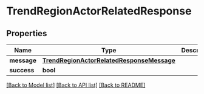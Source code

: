 # TrendRegionActorRelatedResponse

## Properties
Name | Type | Description | Notes
------------ | ------------- | ------------- | -------------
**message** | [**TrendRegionActorRelatedResponseMessage**](TrendRegionActorRelatedResponseMessage.md) |  | [optional] 
**success** | **bool** |  | [optional] 

[[Back to Model list]](../README.md#documentation-for-models) [[Back to API list]](../README.md#documentation-for-api-endpoints) [[Back to README]](../README.md)



